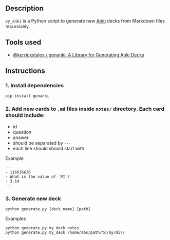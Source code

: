 ## Description

`py_anki` is a Python script to generate new [Anki](https://apps.ankiweb.net/) decks from Markdown files recursively.

## Tools used

* [@kerrickstaley / genanki: A Library for Generating Anki Decks](https://github.com/kerrickstaley/genanki)

## Instructions 

### 1. Install dependencies 
```
pip install genanki 
```

### 2. Add new cards to `.md` files inside `notes/` directory. Each card should include:
  * id
  * question 
  * answer
  * should be separated by `---`
  * each line should should start with `-`

Example 
```
---
- 116636636
- What is the value of `PI`?
- 3.14
---
```

### 3. Generate new deck

```
python generate.py [deck_name] [path]
```
Examples
```
python generate.py my_deck notes
python generate.py my_deck /home/abs/path/to/my/dir/
```